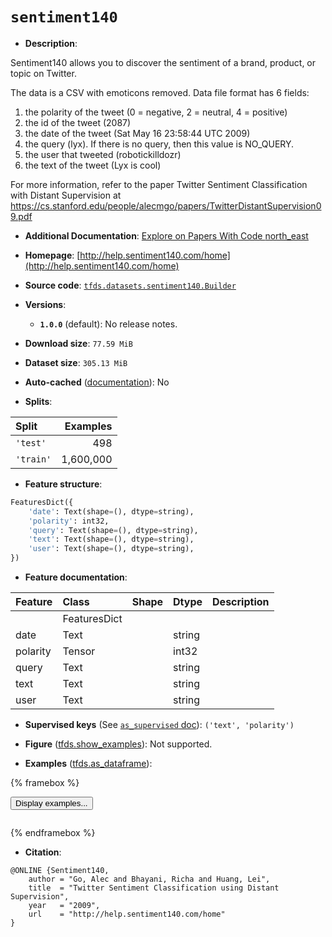 <div itemscope itemtype="http://schema.org/Dataset">
  <div itemscope itemprop="includedInDataCatalog" itemtype="http://schema.org/DataCatalog">
    <meta itemprop="name" content="TensorFlow Datasets" />
  </div>
  <meta itemprop="name" content="sentiment140" />
  <meta itemprop="description" content="Sentiment140 allows you to discover the sentiment of a brand, product, or topic&#10;on Twitter.&#10;&#10;The data is a CSV with emoticons removed. Data file format has 6 fields:&#10;&#10;1.  the polarity of the tweet (0 = negative, 2 = neutral, 4 = positive)&#10;2.  the id of the tweet (2087)&#10;3.  the date of the tweet (Sat May 16 23:58:44 UTC 2009)&#10;4.  the query (lyx). If there is no query, then this value is NO_QUERY.&#10;5.  the user that tweeted (robotickilldozr)&#10;6.  the text of the tweet (Lyx is cool)&#10;&#10;For more information, refer to the paper Twitter Sentiment Classification with&#10;Distant Supervision at&#10;https://cs.stanford.edu/people/alecmgo/papers/TwitterDistantSupervision09.pdf&#10;&#10;To use this dataset:&#10;&#10;```python&#10;import tensorflow_datasets as tfds&#10;&#10;ds = tfds.load(&#x27;sentiment140&#x27;, split=&#x27;train&#x27;)&#10;for ex in ds.take(4):&#10;  print(ex)&#10;```&#10;&#10;See [the guide](https://www.tensorflow.org/datasets/overview) for more&#10;informations on [tensorflow_datasets](https://www.tensorflow.org/datasets).&#10;&#10;" />
  <meta itemprop="url" content="https://www.tensorflow.org/datasets/catalog/sentiment140" />
  <meta itemprop="sameAs" content="http://help.sentiment140.com/home" />
  <meta itemprop="citation" content="@ONLINE {Sentiment140,&#10;    author = &quot;Go, Alec and Bhayani, Richa and Huang, Lei&quot;,&#10;    title  = &quot;Twitter Sentiment Classification using Distant Supervision&quot;,&#10;    year   = &quot;2009&quot;,&#10;    url    = &quot;http://help.sentiment140.com/home&quot;&#10;}" />
</div>

# `sentiment140`


*   **Description**:

Sentiment140 allows you to discover the sentiment of a brand, product, or topic
on Twitter.

The data is a CSV with emoticons removed. Data file format has 6 fields:

1.  the polarity of the tweet (0 = negative, 2 = neutral, 4 = positive)
2.  the id of the tweet (2087)
3.  the date of the tweet (Sat May 16 23:58:44 UTC 2009)
4.  the query (lyx). If there is no query, then this value is NO_QUERY.
5.  the user that tweeted (robotickilldozr)
6.  the text of the tweet (Lyx is cool)

For more information, refer to the paper Twitter Sentiment Classification with
Distant Supervision at
https://cs.stanford.edu/people/alecmgo/papers/TwitterDistantSupervision09.pdf

*   **Additional Documentation**:
    <a class="button button-with-icon" href="https://paperswithcode.com/dataset/sentiment140">
    Explore on Papers With Code
    <span class="material-icons icon-after" aria-hidden="true"> north_east
    </span> </a>

*   **Homepage**:
    [http://help.sentiment140.com/home](http://help.sentiment140.com/home)

*   **Source code**:
    [`tfds.datasets.sentiment140.Builder`](https://github.com/tensorflow/datasets/tree/master/tensorflow_datasets/datasets/sentiment140/sentiment140_dataset_builder.py)

*   **Versions**:

    *   **`1.0.0`** (default): No release notes.

*   **Download size**: `77.59 MiB`

*   **Dataset size**: `305.13 MiB`

*   **Auto-cached**
    ([documentation](https://www.tensorflow.org/datasets/performances#auto-caching)):
    No

*   **Splits**:

Split     | Examples
:-------- | --------:
`'test'`  | 498
`'train'` | 1,600,000

*   **Feature structure**:

```python
FeaturesDict({
    'date': Text(shape=(), dtype=string),
    'polarity': int32,
    'query': Text(shape=(), dtype=string),
    'text': Text(shape=(), dtype=string),
    'user': Text(shape=(), dtype=string),
})
```

*   **Feature documentation**:

Feature  | Class        | Shape | Dtype  | Description
:------- | :----------- | :---- | :----- | :----------
         | FeaturesDict |       |        |
date     | Text         |       | string |
polarity | Tensor       |       | int32  |
query    | Text         |       | string |
text     | Text         |       | string |
user     | Text         |       | string |

*   **Supervised keys** (See
    [`as_supervised` doc](https://www.tensorflow.org/datasets/api_docs/python/tfds/load#args)):
    `('text', 'polarity')`

*   **Figure**
    ([tfds.show_examples](https://www.tensorflow.org/datasets/api_docs/python/tfds/visualization/show_examples)):
    Not supported.

*   **Examples**
    ([tfds.as_dataframe](https://www.tensorflow.org/datasets/api_docs/python/tfds/as_dataframe)):

<!-- mdformat off(HTML should not be auto-formatted) -->

{% framebox %}

<button id="displaydataframe">Display examples...</button>
<div id="dataframecontent" style="overflow-x:auto"></div>
<script>
const url = "https://storage.googleapis.com/tfds-data/visualization/dataframe/sentiment140-1.0.0.html";
const dataButton = document.getElementById('displaydataframe');
dataButton.addEventListener('click', async () => {
  // Disable the button after clicking (dataframe loaded only once).
  dataButton.disabled = true;

  const contentPane = document.getElementById('dataframecontent');
  try {
    const response = await fetch(url);
    // Error response codes don't throw an error, so force an error to show
    // the error message.
    if (!response.ok) throw Error(response.statusText);

    const data = await response.text();
    contentPane.innerHTML = data;
  } catch (e) {
    contentPane.innerHTML =
        'Error loading examples. If the error persist, please open '
        + 'a new issue.';
  }
});
</script>

{% endframebox %}

<!-- mdformat on -->

*   **Citation**:

```
@ONLINE {Sentiment140,
    author = "Go, Alec and Bhayani, Richa and Huang, Lei",
    title  = "Twitter Sentiment Classification using Distant Supervision",
    year   = "2009",
    url    = "http://help.sentiment140.com/home"
}
```

